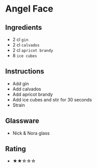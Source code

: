 # Angel Face

## Ingredients
- 2 cl `gin`
- 2 cl `calvados`
- 2 cl `apricot brandy`
- 8 `ice cubes`

## Instructions
- Add gin
- Add calvados
- Add apricot brandy
- Add ice cubes and stir for 30 seconds
- Strain

## Glassware
- Nick & Nora glass

## Rating
- ★★☆☆☆